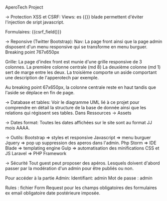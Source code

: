 
AperoTech Project


-> Protection XSS et CSRF:
Views: es {{}} blade permettent d'éviter l'injection de sript javascript.

Formulaires: {{csrf_field()}}


-> Reponsive (Twitter Bootstrap):
Nav: La page front ainsi que la page admin disposent d'un menu responsive qui se transforme en menu burguer.
Breaking point 767x650px

Grille: La page d'index front est munie d'une grille responsive de 3 colonnes.
La première colonne centrale (md 8)
La deuxième colonne (md 1) sert de marge entre les deux.
La troisième comporte un aside comportant une description de l'apperotech par exemple.

Au breaking point 67x650px, la colonne centrale reste en haut tandis que l'aside se déplace en fin de page.

-> Database et tables:
Voir le diagramme UML lié à ce projet pour comprendre en détail la structure de la base de donnée ainsi que les relations qui régissent ses tables.
Dans Ressources -> Assets

-> Dates format:
Toutes les dates affichées sur le site sont au format JJ mois AAAA.

-> Outils:
Bootstrap => styles et responsive
Javascript => menu burguer
Jquery => pop up suppression des aperos dans l'admin.
Php Storm => IDE
Blade => templating engine
Gulp => automatisation des minifications CSS et JS
Laravel => PHP Framework

-> Sécurité
Tout guest peut proposer des apéros. Lesquels doivent d'abord passer par la modération d'un admin pour être publiés ou non.

Pour accéder à la partie Admin:
Identifiant:  admin
Mot de passe : admin

Rules : fichier Form Request pour les champs obligatoires des formulaires
ex email obligatoire
date postérieure imposée.






